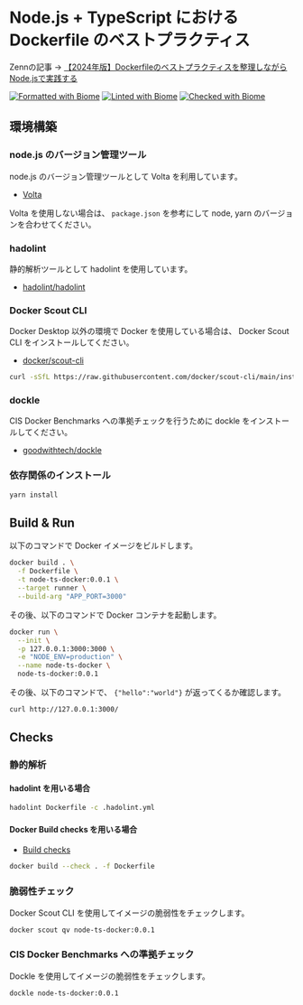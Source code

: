 # Node.js + TypeScript における Dockerfile のベストプラクティス

Zennの記事 -> [【2024年版】Dockerfileのベストプラクティスを整理しながらNode.jsで実践する](https://zenn.dev/mutex_inc/articles/nodejs-ts-docker-best-practice)

[![Formatted with Biome](https://img.shields.io/badge/Formatted_with-Biome-60a5fa?style=flat&logo=biome)](https://biomejs.dev/)
[![Linted with Biome](https://img.shields.io/badge/Linted_with-Biome-60a5fa?style=flat&logo=biome)](https://biomejs.dev)
[![Checked with Biome](https://img.shields.io/badge/Checked_with-Biome-60a5fa?style=flat&logo=biome)](https://biomejs.dev)

## 環境構築

### node.js のバージョン管理ツール

node.js のバージョン管理ツールとして Volta を利用しています。

- [Volta](https://volta.sh/)

Volta を使用しない場合は、 `package.json` を参考にして node, yarn のバージョンを合わせてください。

### hadolint

静的解析ツールとして hadolint を使用しています。

- [hadolint/hadolint](https://github.com/hadolint/hadolint)

### Docker Scout CLI

Docker Desktop 以外の環境で Docker を使用している場合は、 Docker Scout CLI をインストールしてください。

- [docker/scout-cli](https://github.com/docker/scout-cli)

```bash
curl -sSfL https://raw.githubusercontent.com/docker/scout-cli/main/install.sh | sh -s --
```

### dockle

CIS Docker Benchmarks への準拠チェックを行うために dockle をインストールしてください。

- [goodwithtech/dockle](https://github.com/goodwithtech/dockle)

### 依存関係のインストール

```bash
yarn install
```

## Build & Run

以下のコマンドで Docker イメージをビルドします。

```bash
docker build . \
  -f Dockerfile \
  -t node-ts-docker:0.0.1 \
  --target runner \
  --build-arg "APP_PORT=3000"
```

その後、以下のコマンドで Docker コンテナを起動します。

```bash
docker run \
  --init \
  -p 127.0.0.1:3000:3000 \
  -e "NODE_ENV=production" \
  --name node-ts-docker \
  node-ts-docker:0.0.1
```

その後、以下のコマンドで、 `{"hello":"world"}` が返ってくるか確認します。

```bash
curl http://127.0.0.1:3000/
```

## Checks

### 静的解析

#### hadolint を用いる場合

```bash
hadolint Dockerfile -c .hadolint.yml
```

#### Docker Build checks を用いる場合

- [Build checks](https://docs.docker.com/build/checks/)

```bash
docker build --check . -f Dockerfile
```

### 脆弱性チェック

Docker Scout CLI を使用してイメージの脆弱性をチェックします。

```bash
docker scout qv node-ts-docker:0.0.1
```

### CIS Docker Benchmarks への準拠チェック

Dockle を使用してイメージの脆弱性をチェックします。

```bash
dockle node-ts-docker:0.0.1
```
